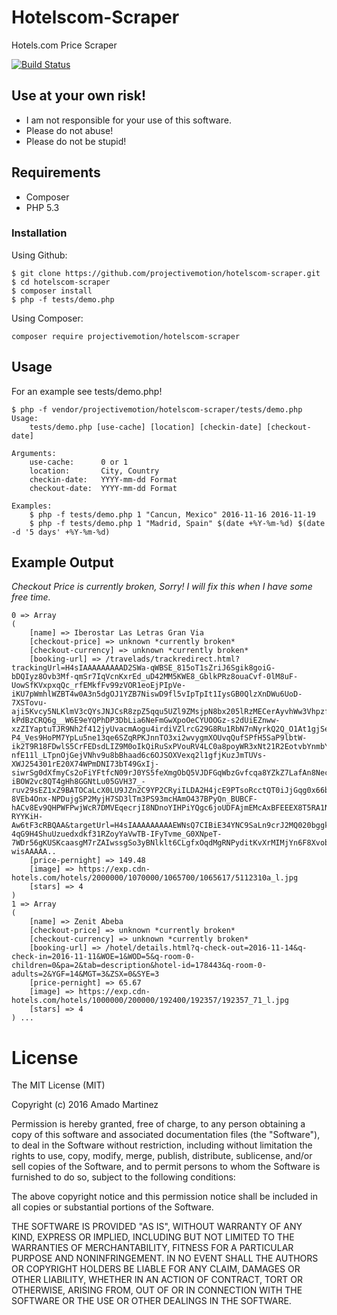 # Hotelscom-Scraper
Hotels.com Price Scraper

[![Build Status](https://travis-ci.org/projectivemotion/hotelscom-scraper.svg?branch=master)](https://travis-ci.org/projectivemotion/hotelscom-scraper)

## Use at your own risk!
* I am not responsible for your use of this software.
* Please do not abuse!
* Please do not be stupid!

## Requirements
- Composer
- PHP 5.3

### Installation

Using Github:

    $ git clone https://github.com/projectivemotion/hotelscom-scraper.git
    $ cd hotelscom-scraper
    $ composer install
    $ php -f tests/demo.php
    
Using Composer:

    composer require projectivemotion/hotelscom-scraper


## Usage

For an example see tests/demo.php!

    $ php -f vendor/projectivemotion/hotelscom-scraper/tests/demo.php
    Usage:
        tests/demo.php [use-cache] [location] [checkin-date] [checkout-date]
        
    Arguments:
        use-cache:      0 or 1
        location:       City, Country
        checkin-date:   YYYY-mm-dd Format
        checkout-date:  YYYY-mm-dd Format
        
    Examples:
        $ php -f tests/demo.php 1 "Cancun, Mexico" 2016-11-16 2016-11-19
        $ php -f tests/demo.php 1 "Madrid, Spain" $(date +%Y-%m-%d) $(date -d '5 days' +%Y-%m-%d)

## Example Output
*Checkout Price is currently broken, Sorry! I will fix this when I have some free time.*

    0 => Array
    (
        [name] => Iberostar Las Letras Gran Via
        [checkout-price] => unknown *currently broken*
        [checkout-currency] => unknown *currently broken*
        [booking-url] => /travelads/trackredirect.html?trackingUrl=H4sIAAAAAAAAAD2SWa-qWBSE_815oT1sZriJ6Sgik8goiG-bDQIyz8Ovb3Mf-qmSr7IqVcnKxrEd_uD42MM5KWE8_GblkPRz8ouaCvf-0lM8uF-UowSfKVxpxqQc_rfEMkfFv99zVOR1eoEjPIpVe-iKU7pWmhlWZBT4w0A3n5dgOJ1YZB7NiswD9fl5vIpTpIt1IysGB0QlzXnDWu6UoD-7XSTovu-aji5Kvcy5NLKlmV3cQYsJNJCsR8zpZ5qqu5UZl9ZMsjpN8bx205lRzMECerAyvhWw3Vhpzfmem4Nq6DRBO9E9gsbs8nAdddMOWfFSQIFcvdaVoDxML2BfTkF3ZdW-kPdBzCRQ6g__W6E9eYQPhDP3DbLia6NeFmGwXpoOeCYUOOGz-s2dUiEZnww-xzZIYaptuTJR9Nh2f412jyUvacmAogu4irdiVZlrcG29G8Ru1RbN7nNyrkQ2Q_O1At1gjSewBtI6x09yBLP8KF1ZeL1RRyWBWO9D7QzPWKxl4LuSUzo2akJF1_TKJF020HF59_Htk3k8fyUufNOxrn5lDdFuXzcs2DeMNLWPfSpuD_W2hy9zlNSzW_f8PqI73srRqk1Yen-P4_Ves9HoPM7YpLu5ne13qe6SZqRPKJnnTO3xi2wvygmXOUvqQufSPfH5SaP9lbtW-ik2T9R18FDwlS5CrFEDsdLIZ9M0oIkQiRuSxPVouRV4LC0a8poyWR3xNt21R2EotvbYnmbYIv32tvPwkRdMuTU2adHTexUyBmAAozJ1j4npYYvWMp6J03RbzjvvruL4UAeanwSBg9rY3uAV-nfE11l_LTpnOjGejVNhv9u8bBhaad6c6OJSOXVexq2l1gfjKuzJmTUVs-XWJ254301rE20X74WPmDNI73bT49GxIj-siwrSg0dXfmyCs2oFiYFtfcN09rJ0YS5feXmgObQ5VJDFGqWbzGvfcqa8YZkZ7LafAn8NeckUolQUSE-iBOW2vc8QT4gHh8GGNtLu05GVH37_-ruv29sEZ1xZ9BATOCaLcX0LU9JZn2C9YP2CRyiILDA2H4jcE9PTsoRcctQT0iJjGqg0x66byIa2pqp5oWrUlXAlZVjoxWuUt_rdll4be9neXYEp6cB5tqAuy3aqK7PzvRrb7LJuiAvxpBuNm7R-8VEb4Onx-NPDujgSP2MyjH7SD3lTm3PS93mcHAmO437BPyQn_BUBCF-hACv8Ev9QHPWFPwjWcR7DMVEqecrjI8NDnoYIHPiYQgc6joUDFAjmEMcAxBFEEEX8T5RA1NTqMExJfCQBwR6AcCBoDzB_APjDkD_K0KNMvRyjCHFvgWIOJP_NoAHDHgRAvg8CKRAR-RYYKiH-Aw6tF3cRBQAA&targetUrl=H4sIAAAAAAAAAEWNsQ7CIBiE34YNC9SaLn9crJ2MQ020bggkkFKo8Pf9RRPT5Ya77-4qG9H4ShuUzuedxdkf31RZoyYaVwTB-IFyTvme_G0XNpeT-7WDr56gKUSKcaasgM7rZAIwssgSo3yBNlklt6CLgfxOqdMgRNPyditKvXrMIMjYn6F8Xvob1OQ5PMrSMHZQfwCUq-wisAAAAA..
        [price-pernight] => 149.48
        [image] => https://exp.cdn-hotels.com/hotels/2000000/1070000/1065700/1065617/5112310a_l.jpg
        [stars] => 4
    )
    1 => Array
    (
        [name] => Zenit Abeba
        [checkout-price] => unknown *currently broken*
        [checkout-currency] => unknown *currently broken*
        [booking-url] => /hotel/details.html?q-check-out=2016-11-14&q-check-in=2016-11-11&WOE=1&WOD=5&q-room-0-children=0&pa=2&tab=description&hotel-id=178443&q-room-0-adults=2&YGF=14&MGT=3&ZSX=0&SYE=3
        [price-pernight] => 65.67
        [image] => https://exp.cdn-hotels.com/hotels/1000000/200000/192400/192357/192357_71_l.jpg
        [stars] => 4
    ) ...

# License
The MIT License (MIT)

Copyright (c) 2016 Amado Martinez

Permission is hereby granted, free of charge, to any person obtaining a copy
of this software and associated documentation files (the "Software"), to deal
in the Software without restriction, including without limitation the rights
to use, copy, modify, merge, publish, distribute, sublicense, and/or sell
copies of the Software, and to permit persons to whom the Software is
furnished to do so, subject to the following conditions:

The above copyright notice and this permission notice shall be included in all
copies or substantial portions of the Software.

THE SOFTWARE IS PROVIDED "AS IS", WITHOUT WARRANTY OF ANY KIND, EXPRESS OR
IMPLIED, INCLUDING BUT NOT LIMITED TO THE WARRANTIES OF MERCHANTABILITY,
FITNESS FOR A PARTICULAR PURPOSE AND NONINFRINGEMENT. IN NO EVENT SHALL THE
AUTHORS OR COPYRIGHT HOLDERS BE LIABLE FOR ANY CLAIM, DAMAGES OR OTHER
LIABILITY, WHETHER IN AN ACTION OF CONTRACT, TORT OR OTHERWISE, ARISING FROM,
OUT OF OR IN CONNECTION WITH THE SOFTWARE OR THE USE OR OTHER DEALINGS IN THE
SOFTWARE.
